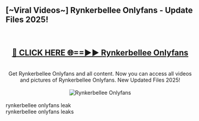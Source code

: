 <h2>[~Viral Videos~] Rynkerbellee Onlyfans - Update Files 2025!</h2>
<br>
<div align="center">
<h2><a href="https://betterlinks.top/A2PfLJ" rel="nofollow">🔴 CLICK HERE 🌐==►► Rynkerbellee Onlyfans</a></h2>
<br>
Get Rynkerbellee Onlyfans and all content. Now you can access all videos and pictures of Rynkerbellee Onlyfans. New Updated Files 2025!
<br>
<br>
<a href="https://betterlinks.top/A2PfLJ" rel="nofollow" data-target="animated-image.originalLink"><img src="https://i.ibb.co.com/WyWwxjT/player-gif2.gif" alt="Rynkerbellee Onlyfans" style="max-width: 100%; display: inline-block;" data-target="animated-image.originalImage"></a>
</div>
<br>
rynkerbellee onlyfans leak<br>
rynkerbellee onlyfans leaks